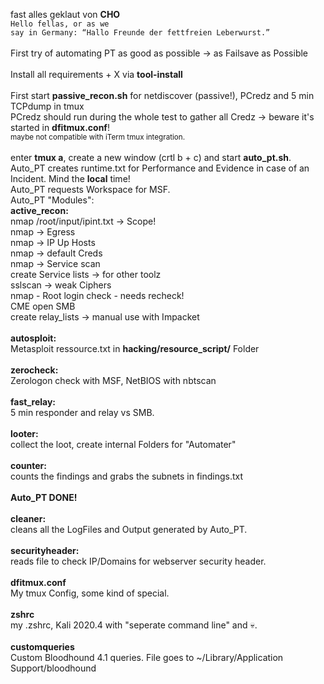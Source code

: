 fast alles geklaut von <b>CHO</b> <br>
<code>Hello fellas, or as we say in Germany: “Hallo Freunde der fettfreien Leberwurst.”</code><br>
<br>
First try of automating PT as good as possible -> as Failsave as Possible<br>
<br>
Install all requirements + X via <b>tool-install</b><br>
<br>
First start <b>passive_recon.sh</b> for netdiscover (passive!), PCredz and 5 min TCPdump in tmux <br>
PCredz should run during the whole test to gather all Credz -> beware it's started in <b>dfitmux.conf</b>!<br>
<small>maybe not compatible with iTerm tmux integration.</small><br><br>
enter <b>tmux a</b>, create a new window (crtl b + c) and start <b>auto_pt.sh</b>.<br>
Auto_PT creates runtime.txt for Performance and Evidence in case of an Incident. Mind the <b>local</b> time!<br>
Auto_PT requests Workspace for MSF.<br>
Auto_PT "Modules":<br>
<b>active_recon:</b><br>
nmap /root/input/ipint.txt -> Scope!<br>
nmap -> Egress<br>
nmap -> IP Up Hosts<br>
nmap -> default Creds<br>
nmap -> Service scan<br>
create Service lists -> for other toolz<br>
sslscan -> weak Ciphers <br>
nmap - Root login check - needs recheck!<br>
CME open SMB<br>
create relay_lists -> manual use with Impacket<br>
<br>
<b>autosploit:</b><br>
Metasploit ressource.txt in <b>hacking/resource_script/</b> Folder<br>
<br>
<b>zerocheck:</b><br>
Zerologon check with MSF, NetBIOS with nbtscan<br>
<br>
<b>fast_relay:</b><br>
5 min responder and relay vs SMB.<br>
<br>
<b>looter:</b><br>
collect the loot, create internal Folders for "Automater"<br>
<br>
<b>counter:</b><br>
counts the findings and grabs the subnets in findings.txt<br>
<br>
<b>Auto_PT DONE!</b><br>
<br>
<b>cleaner:</b><br>
cleans all the LogFiles and Output generated by Auto_PT.<br>
<br>
<b>securityheader:</b><br>
reads file to check IP/Domains for webserver security header.<br>
<br>
<b>dfitmux.conf</b><br>
My tmux Config, some kind of special.<br>
<br>
<b>zshrc</b><br>
my .zshrc, Kali 2020.4 with "seperate command line" and 💀.<br>
<br>
<b>customqueries</b><br>
Custom Bloodhound 4.1 queries. File goes to ~/Library/Application Support/bloodhound<br>
